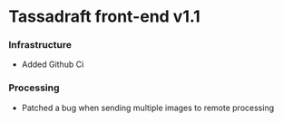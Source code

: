 # Tassadraft front-end v1.1

### Infrastructure

- Added Github Ci

### Processing

- Patched a bug when sending multiple images to remote processing
